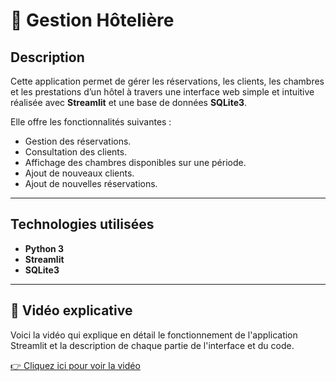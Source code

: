 # 🏨 Gestion Hôtelière

##  Description

Cette application permet de gérer les réservations, les clients, les chambres et les prestations d’un hôtel à travers une interface web simple et intuitive réalisée avec **Streamlit** et une base de données **SQLite3**.

Elle offre les fonctionnalités suivantes :
- Gestion des réservations.
- Consultation des clients.
- Affichage des chambres disponibles sur une période.
- Ajout de nouveaux clients.
- Ajout de nouvelles réservations.

---

##  Technologies utilisées

- **Python 3**
- **Streamlit**
- **SQLite3**

---

## 🎥 Vidéo explicative
Voici la vidéo qui explique en détail le fonctionnement de l'application Streamlit et la description de chaque partie de l'interface et du code.

[👉 Cliquez ici pour voir la vidéo](https://drive.google.com/file/d/10nJebI0zx6zR3bP_-LpqXm6sHgythu9Z/view?usp=sharing)